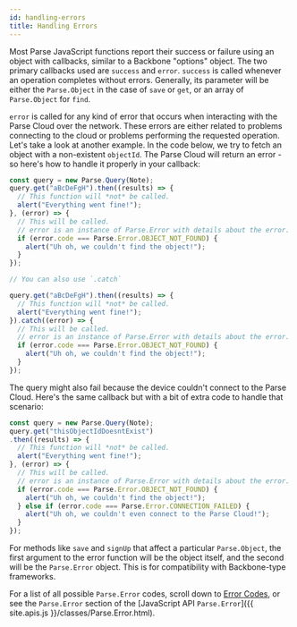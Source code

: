 ```yaml
---
id: handling-errors
title: Handling Errors
---
```


Most Parse JavaScript functions report their success or failure using an object with callbacks, similar to a Backbone "options" object.  The two primary callbacks used are `success` and `error`.  `success` is called whenever an operation completes without errors.  Generally, its parameter will be either the `Parse.Object` in the case of `save` or `get`, or an array of `Parse.Object` for `find`.

`error` is called for any kind of error that occurs when interacting with the Parse Cloud over the network. These errors are either related to problems connecting to the cloud or problems performing the requested operation. Let's take a look at another example.  In the code below, we try to fetch an object with a non-existent `objectId`. The Parse Cloud will return an error - so here's how to handle it properly in your callback:

```javascript
const query = new Parse.Query(Note);
query.get("aBcDeFgH").then((results) => {
  // This function will *not* be called.
  alert("Everything went fine!");
}, (error) => {
  // This will be called.
  // error is an instance of Parse.Error with details about the error.
  if (error.code === Parse.Error.OBJECT_NOT_FOUND) {
    alert("Uh oh, we couldn't find the object!");
  }
});

// You can also use `.catch`

query.get("aBcDeFgH").then((results) => {
  // This function will *not* be called.
  alert("Everything went fine!");
}).catch((error) => {
  // This will be called.
  // error is an instance of Parse.Error with details about the error.
  if (error.code === Parse.Error.OBJECT_NOT_FOUND) {
    alert("Uh oh, we couldn't find the object!");
  }
});
```

The query might also fail because the device couldn't connect to the Parse Cloud. Here's the same callback but with a bit of extra code to handle that scenario:

```javascript
const query = new Parse.Query(Note);
query.get("thisObjectIdDoesntExist")
.then((results) => {
  // This function will *not* be called.
  alert("Everything went fine!");
}, (error) => {
  // This will be called.
  // error is an instance of Parse.Error with details about the error.
  if (error.code === Parse.Error.OBJECT_NOT_FOUND) {
    alert("Uh oh, we couldn't find the object!");
  } else if (error.code === Parse.Error.CONNECTION_FAILED) {
    alert("Uh oh, we couldn't even connect to the Parse Cloud!");
  }
});
```

For methods like `save` and `signUp` that affect a particular `Parse.Object`, the first argument to the error function will be the object itself, and the second will be the `Parse.Error` object.  This is for compatibility with Backbone-type frameworks.

For a list of all possible `Parse.Error` codes, scroll down to [Error Codes](#error-codes), or see the `Parse.Error` section of the  [JavaScript API `Parse.Error`]({{ site.apis.js }}/classes/Parse.Error.html).
